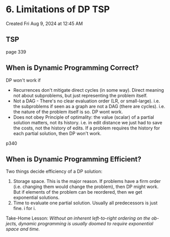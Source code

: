 # 6. Limitations of DP TSP
Created Fri Aug 9, 2024 at 12:45 AM

## TSP
page 339

## When is Dynamic Programming Correct?
DP won't work if
- Recurrences don't mitigate direct cycles (in some way). Direct meaning not about subproblems, but just representing the problem itself.
- Not a DAG - There's no clear evaluation order (LR, or small-large). i.e. the subproblems if seen as a graph are not a DAG (there are cycles). i.e. the nature of the problem itself is so. DP wont work.
- Does not obey Principle of optimality: the value (scalar) of a partial solution matters, not its history. i.e. in edit distance we just had to save the costs, not the history of edits. If a problem requires the history for each partial solution, then DP won't work.

p340


## When is Dynamic Programming Efficient?
Two things decide efficiency of a DP solution:
1. Storage space. This is the major reason. If problems have a firm order (i.e. changing them would change the problem), then DP might work. But if elements of the problem can be reordered, then we get exponential solutions.
2. Time to evaluate one partial solution. Usually all predecessors is just fine. i for i.

Take-Home Lesson: *Without an inherent left-to-right ordering on the ob- jects, dynamic programming is usually doomed to require exponential space and time.*